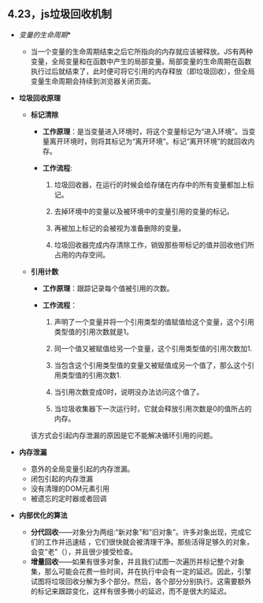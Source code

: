## 4.23，js垃圾回收机制

* *变量的生命周期**

  * 当一个变量的生命周期结束之后它所指向的内存就应该被释放。JS有两种变量，全局变量和在函数中产生的局部变量。局部变量的生命周期在函数执行过后就结束了，此时便可将它引用的内存释放（即垃圾回收），但全局变量生命周期会持续到浏览器关闭页面。

* **垃圾回收原理**

  * **标记清除**

    * **工作原理**：是当变量进入环境时，将这个变量标记为“进入环境”。当变量离开环境时，则将其标记为“离开环境”。标记“离开环境”的就回收内存。

    * **工作流程**:

      1. 垃圾回收器，在运行的时候会给存储在内存中的所有变量都加上标记。

      2. 去掉环境中的变量以及被环境中的变量引用的变量的标记。

      3. 再被加上标记的会被视为准备删除的变量。

      4. 垃圾回收器完成内存清除工作，销毁那些带标记的值并回收他们所占用的内存空间。

  * **引用计数**

    * **工作原理**：跟踪记录每个值被引用的次数。

    * **工作流程**：

      1. 声明了一个变量并将一个引用类型的值赋值给这个变量，这个引用类型值的引用次数就是1。

      2. 同一个值又被赋值给另一个变量，这个引用类型值的引用次数加1.

      3. 当包含这个引用类型值的变量又被赋值成另一个值了，那么这个引用类型值的引用次数1.

      4. 当引用次数变成0时，说明没办法访问这个值了。

      5. 当垃圾收集器下一次运行时，它就会释放引用次数是0的值所占的内存。

    该方式会引起内存泄漏的原因是它不能解决循环引用的问题。

* **内存泄漏**

  * 意外的全局变量引起的内存泄漏。
  * 闭包引起的内存泄漏
  *  没有清理的DOM元素引用
  * 被遗忘的定时器或者回调

* **内部优化的算法**
  * **分代回收**——对象分为两组:“新对象”和“旧对象”。许多对象出现，完成它们的工作并迅速结 ，它们很快就会被清理干净。那些活得足够久的对象，会变“老”（），并且很少接受检查。
  * **增量回收**——如果有很多对象，并且我们试图一次遍历并标记整个对象集，那么可能会花费一些时间，并在执行中会有一定的延迟。因此，引擎试图将垃圾回收分解为多个部分。然后，各个部分分别执行。这需要额外的标记来跟踪变化，这样有很多微小的延迟，而不是很大的延迟。